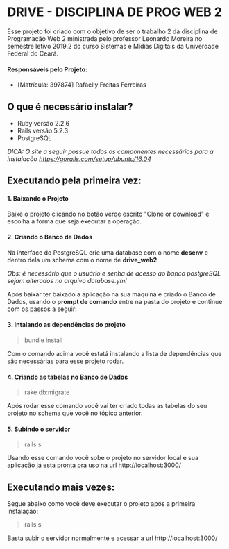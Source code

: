 # DRIVE - DISCIPLINA DE PROG WEB 2

Esse projeto foi criado com o objetivo de ser o trabalho 2 da disciplina de Programação Web 2 ministrada pelo professor Leonardo Moreira no semestre letivo 2019.2 do curso Sistemas e Mídias Digitais da Univerdade Federal do Ceará. 


#### Responsáveis pelo Projeto:

  - [Matrícula: 397874] Rafaelly Freitas Ferreiras


## O que é necessário instalar?

  - Ruby versão 2.2.6
  - Rails versão 5.2.3
  - PostgreSQL
  
  
*DICA: O site a seguir possue todos os componentes necessários para a instalação https://gorails.com/setup/ubuntu/16.04*
  
## Executando pela primeira vez:

#### 1. Baixando o Projeto

Baixe o projeto clicando no botão verde escrito "Clone or download" e escolha a forma que seja executar a operação.

#### 2. Criando o Banco de Dados

Na interface do PostgreSQL crie uma database com o nome **desenv** e dentro dela um schema com o nome de **drive_web2**

*Obs: é necessário que o usuário e senha de acesso ao banco postgreSQL sejam alterados no arquivo database.yml*


Após baixar ter baixado a aplicação na sua máquina e criado o Banco de Dados, usando o **prompt de comando** entre na pasta do projeto e continue com os passos a seguir:

#### 3. Intalando as dependências do projeto

> bundle install
   
Com o comando acima você estatá instalando a lista de dependências que são necessárias para esse projeto rodar.


#### 4. Criando as tabelas no Banco de Dados

> rake db:migrate

Após rodar esse comando você vai ter criado todas as tabelas do seu projeto no schema que você no tópico anterior.

#### 5. Subindo o servidor

> rails s 

Usando esse comando você sobe o projeto no servidor local e sua aplicação já esta pronta pra uso na url http://localhost:3000/

## Executando mais vezes:

Segue abaixo como você deve executar o projeto após a primeira instalação:

> rails s 

Basta subir o servidor normalmente e acessar a url http://localhost:3000/

